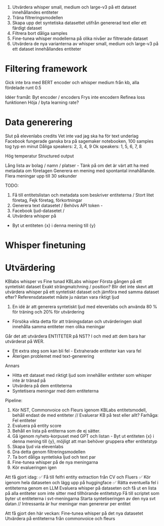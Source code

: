 1. Utvärdera whisper small, medium och large-v3 på ett dataset innehållandes entiteter
2. Träna filtreringsmodellen
3. Skapa upp det syntetiska datasettet utifrån genererad text eller ett färdigt dataset
4. Filtrera bort dåliga samples 
5. Fine-tunea whisper modellerna på olika nivåer av filtrerade dataset
6. Utvärdera de nya varianterna av whisper small, medium och large-v3 på ett dataset innehållandes entiteter


# Filtering framework
Gick inte bra med BERT encoder och whisper medium från kb, alla fördelade runt 0.5

Idéer framåt: 
Byt encoder / encoders
Frys inte encodern
Refinea loss funktionen
Höja / byta learning rate?


# Data generering
Slut på elevenlabs credits
Vet inte vad jag ska ha för text underlag
Facebook fungerade ganska bra på sagemaker notebooken, 100 samples tog typ en minut
Dåliga speakers: 2, 3, 4, 9
Ok speakers: 1, 5, 6, 7, 8

Hög temperatur
Structured output

Lång lista av bolag / namn / platser - Tänk på om det är värt att ha med metadata om företagen 
Generera en mening med spontantal innahållande.
Flera meningar upp till 30 sekunder

TODO:
1. Få till entitetslistan och metadata som beskriver entiteterna / Stort litet företag, Fejk företag, förkortningar 
2. Generera text datasetet / Behövs API token - 
3. Facebook ljud-datasetet / 
4. Utvärdera whisper på 

- Byt ut entiteten {x} i denna mening till {y}
# Whisper finetuning


# Utvärdering
KBlabs whisper vs Fine tunad KBLabs whisper
Första gången på ett syntetiskt dataset
Exakt strängmatchning / position? 
Blir det inte skevt att utvärdera whisper på ett syntetiskt dataset och jämföra med samma dataset efter?
Referensdatasetet måste ju nästan vara riktigt ljud

1. En idé är att generera syntetiskt ljud med elevenlabs och använda 80 % för träning och 20% för utvärdering
- Försöka vikta detta för att träningsdatan och utvärderingen skall innehålla samma entiteter men olika meningar

Går det att utvärdera ENTITETER på NST? I och med att dem bara har utvärderat på WER.
- Ett extra steg som kan bli fel - Extraherade entiteter kan vara fel
- Återigen problemet med text-generering

Annars 
- Hitta ett dataset med riktigt ljud som innehåller entiteter som whisper inte är tränad på
- Utvärdera på dem entiteterna 
- Syntetisera meningar med dem entiteterna 


Pipeline: 
1. Kör NST, Commonvoice och Fleurs igenom KBLabs entitetsmodell, behåll endast de med entiteter // Evaluerar KB på test eller allt? Farhåga: Fel entiteter
2. Evaluera på entity score
3. Behåll en lista på entiterna som de ej sätter.
4. Gå igenom nyhets-korpuset med GPT och listan - Byt ut entiteten {x} i denna mening till {y}, möjligt att man behöver gruppera efter entitetstyp
5. Skapa ljud via elevenlabs
6. Dra detta genom filtreringsmodellen
7. Ta bort dåliga syntetiska ljud och text par
8. Fine-tunea whisper på de nya meningarna
9. Kör evalueringen igen 


Att få gjort idag: ✅
Få till felfri entity extraction från CV och Fluers ✅
Kör igenom hela dataseten och lägg upp på huggingface ✅
Rätta eventuella fel i entiteterna genom en LLM
Evaluera whisper på dataseten och få ut en lista på alla entiteter som inte sitter med tillhörande entitetstyp
Få till scriptet som byter ut entiteterna i svt-meningarna
Starta syntetiseringen av den nya svt datan // Intressanta är hur meningar man genererar per entitet

Att få gjort den här veckan:
Fine-tunea whisper på det nya datasetet
Utvärdera på entiteterna från commonvoice och fleurs





